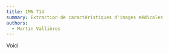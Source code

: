 ```yaml
---
title: IMN 714
summary: Extraction de caractéristiques d'images médicales
authors:
  - Martin Vallières
---
```


Voici
